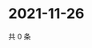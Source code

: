 # 2021-11-26

共 0 条

<!-- BEGIN WEIBO -->
<!-- 最后更新时间 Fri Nov 26 2021 07:14:43 GMT+0800 (China Standard Time) -->

<!-- END WEIBO -->
